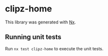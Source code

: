 # clipz-home

This library was generated with [Nx](https://nx.dev).

## Running unit tests

Run `nx test clipz-home` to execute the unit tests.
